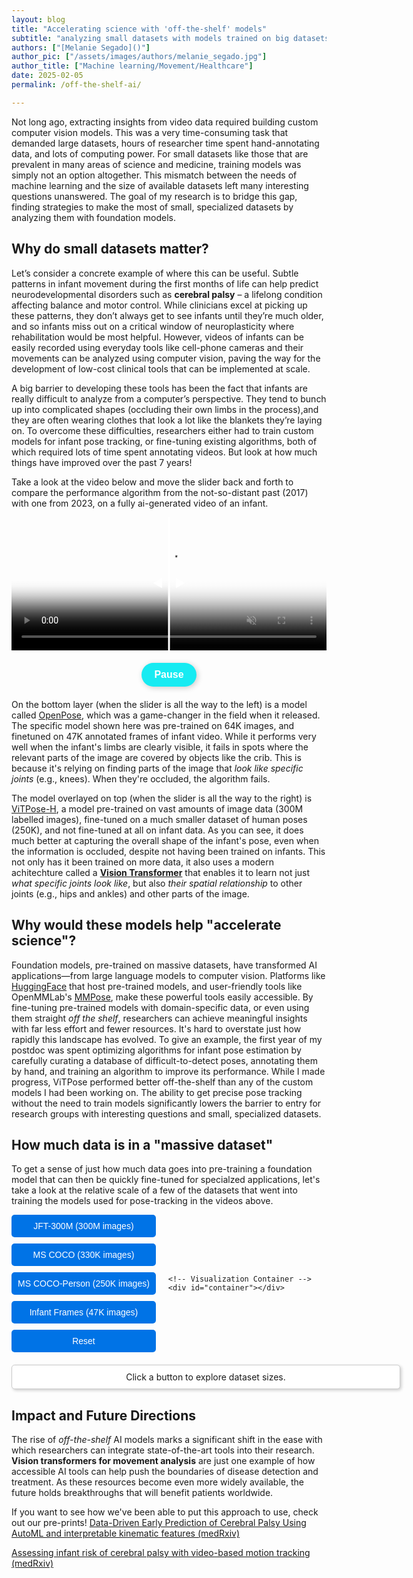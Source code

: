 ```yaml
---
layout: blog
title: "Accelerating science with 'off-the-shelf' models"
subtitle: "analyzing small datasets with models trained on big datasets"
authors: ["[Melanie Segado]()"]
author_pic: ["/assets/images/authors/melanie_segado.jpg"]
author_title: ["Machine learning/Movement/Healthcare"]
date: 2025-02-05
permalink: /off-the-shelf-ai/

---
```



Not long ago, extracting insights from video data required building custom computer vision models. This was a very time-consuming task that demanded large datasets, hours of researcher time spent hand-annotating data, and lots of computing power. For small datasets like those that are prevalent in many areas of science and medicine, training models was simply not an option altogether. This mismatch between the needs of machine learning and the size of available datasets left many interesting questions unanswered. The goal of my research is to bridge this gap, finding strategies to make the most of small, specialized datasets by analyzing them with foundation models.

## Why do small datasets matter?

Let’s consider a concrete example of where this can be useful. Subtle patterns in infant movement during the first months of life can help predict neurodevelopmental disorders such as **cerebral palsy** – a lifelong condition affecting balance and motor control. While clinicians excel at picking up these patterns, they don’t always get to see infants until they’re much older, and so infants miss out on a critical window of neuroplasticity where rehabilitation would be most helpful. However, videos of infants can be easily recorded using everyday tools like cell-phone cameras and their movements can be analyzed using computer vision, paving the way for the development of low-cost clinical tools that can be implemented at scale.

A big barrier to developing these tools has been the fact that infants are really difficult to analyze from a computer’s perspective. They tend to bunch up into complicated shapes (occluding their own limbs in the process),and they are often wearing clothes that look a lot like the blankets they’re laying on. To overcome these difficulties, researchers either had to train custom models for infant pose tracking, or fine-tuning existing algorithms, both of which required lots of time spent annotating videos. But look at how much things have improved over the past 7 years! 

Take a look at the video below and move the slider back and forth to compare the performance algorithm from the not-so-distant past (2017) with one from 2023, on a fully ai-generated video of an infant.  

<div id="video-compare-container">

  <video id="video1" loop muted autoplay poster="../assets/post_assets/2025-03-01-Melanie-Segado/openpose.jpg">
    <source src="../assets/post_assets/2025-03-01-Melanie-Segado/openpose.mp4" type="video/mp4">
    <source src="../assets/post_assets/2025-03-01-Melanie-Segado/openpose.webm" type="video/webm">
  </video>
  <div id="video-clipper">
    <video id="video2" loop muted autoplay poster="../assets/post_assets/2025-03-01-Melanie-Segado/vitposeh.jpg">
      <source src="../assets/post_assets/2025-03-01-Melanie-Segado/vitposeh.mp4" type="video/mp4">
      <source src="../assets/post_assets/2025-03-01-Melanie-Segado/vitposeh.webm" type="video/webm">
    </video>
  </div>
  <!-- Initial Center Line with Arrows -->
  <div id="initial-line">
    <div class="arrow" id="left-arrow">◀</div>
    <div class="arrow" id="right-arrow">▶</div>
  </div>
  <div id="slider-line">
    <div class="year" id="dynamic-year-old">2017</div>
    <div class="year" id="dynamic-year-new">2023</div>
    <div class="arrow" id="dynamic-left-arrow">◀</div>
    <div class="arrow" id="dynamic-right-arrow">▶</div>
  </div>
</div>

<div id="button-container">
    <button id="pause-btn" class="cute-button">Pause</button>
</div>


<style>
  .cute-button{
    background:rgb(23, 235, 242); /* Soft turquoise */
    border: none;
    padding: 12px 24px;
    border-radius: 20px; /* Makes it rounded */
    font-size: 16px;
    font-weight: bold;
    color: white;
    cursor: pointer;
    box-shadow: 2px 2px 10px rgba(0, 0, 0, 0.2);
    transition: all 0.3s ease;
  }

  #video-compare-container {
    display: inline-block;
    line-height: 0;
    position: relative;
    width: 100%;
    padding-top: 42.3%;
  }

  #video-compare-container > video {
    width: 100%;
    position: absolute;
    top: 0;
    height: 100%;
  }

  #video-clipper {
    width: 50%;
    position: absolute;
    top: 0;
    bottom: 0;
    overflow: hidden;
  }

  #video-clipper video {
    width: 200%;
    position: absolute;
    height: 100%;
  }

  /* Style the Pause Button */
  #pause-btn {
    display: block;
    margin: 20px auto;
    padding: 10px 20px;
    font-size: 16px;
    cursor: pointer;
  }

  /* Initial Center Line */
  #initial-line {
    position: absolute;
    top: 0;
    left: 50%;
    width: 3px;
    height: 100%;
    background: white;
    transform: translateX(-50%);
    z-index: 10;
    transition: opacity 0.3s ease-in-out;
  }

  /* Vertical Slider Line */
  #slider-line {
    position: absolute;
    top: 0;
    width: 3px;
    height: 100%;
    background: white;
    pointer-events: none;
    z-index: 10;
    display: none;
  }

  /* Arrow Styles */
  .arrow {
    position: absolute;
    top: 50%;
    transform: translateY(-50%);
    font-size: 18px;
    color: white;
    font-weight: bold;
    background: rgba(0, 0, 0, 0);
    padding: 5px;
    border-radius: 50%;
    pointer-events: none;
  }

 .year{
    position: absolute;
    top: 10%;
    transform: translateY(-50%);
    font-size: 18px;
    color: white;
    font-weight: bold;
    background: rgba(0, 0, 0, 0);
    padding: 5px;
    border-radius: 50%;
    pointer-events: none;
 }

  #dynamic-year-old{
    right: -80px;

  }  
  #dynamic-year-new{
    left: -80px;
  }
  #left-arrow, #dynamic-left-arrow {
    left: -20px;
  }

  #right-arrow, #dynamic-right-arrow {
    right: -20px;
  }

  /* Position the arrows for the initial line */
  #left-arrow {
    left: -30px;
  }

  #right-arrow {
    right: -30px;
  }

</style>

<script>
document.addEventListener("DOMContentLoaded", function () {
    var videoContainer = document.getElementById("video-compare-container"),
        video1 = document.getElementById("video1"),
        video2 = document.getElementById("video2"),
        videoClipper = document.getElementById("video-clipper"),
        initialLine = document.getElementById("initial-line"),
        sliderLine = document.getElementById("slider-line"),
        pauseBtn = document.getElementById("pause-btn");

    if (!video1 || !video2) {
        console.error("Error: One or more videos are missing.");
        return;
    }

    // Function to resync videos while keeping playback state
    function resyncVideos() {

        // Force both videos to the same timestamp
        video1.currentTime = video1.currentTime;
        video2.currentTime = video1.currentTime;

    }

    // Pause and Play Functionality (Button)
    pauseBtn.addEventListener("click", function () {
        if (video1.paused || video2.paused) {
            resyncVideos();
            video1.play();
            video2.play();
            pauseBtn.textContent = "Pause";
        } else {
            video1.pause();
            video2.pause();
            resyncVideos();
            pauseBtn.textContent = "Play";
        }
    });

    // Hide initial line when user interacts
    videoContainer.addEventListener("mouseenter", function () {
        initialLine.style.opacity = "0"; // Fade out initial line
    });

    videoContainer.addEventListener("mouseleave", function () {
        initialLine.style.opacity = "1"; // Fade it back in when mouse leaves
    });

    // Track Mouse Movement to Adjust Clipper Width and Show Dynamic Line
    videoContainer.addEventListener("mousemove", function (e) {
        var rect = videoContainer.getBoundingClientRect(),
            position = ((e.pageX - rect.left) / videoContainer.offsetWidth) * 100;

        if (position <= 100) { 
            videoClipper.style.width = position + "%";
            video2.style.width = ((100 / position) * 100) + "%";
            video2.style.zIndex = 3;

            // Show and move the dynamic vertical line
            sliderLine.style.display = "block";
            sliderLine.style.left = e.pageX - rect.left + "px";
        }
    });

    // Hide dynamic line when mouse leaves
    videoContainer.addEventListener("mouseleave", function () {
        sliderLine.style.display = "none";
    });
});


</script>

On the bottom layer (when the slider is all the way to the left) is a model called [OpenPose](https://doi.org/10.48550/arXiv.1812.08008), which was a game-changer in the field when it released. The specific model shown here was pre-trained on 64K images, and finetuned on 47K annotated frames of infant video. While it performs very well when the infant's limbs are clearly visible, it fails in spots where the relevant parts of the image are covered by objects like the crib. This is because it's relying on finding parts of the image that _look like specific joints_ (e.g., knees). When they're occluded, the algorithm fails.  

The model overlayed on top (when the slider is all the way to the right) is [ViTPose-H](https://doi.org/10.48550/arXiv.2204.12484), a model pre-trained on vast amounts of image data (300M labelled images), fine-tuned on a much smaller dataset of human poses (250K), and not fine-tuned at all on infant data. As you can see, it does much better at capturing the overall shape of the infant's pose, even when the information is occluded, despite not having been trained on infants. This not only has it been trained on more data, it also uses a modern achitechture called a **[Vision Transformer](https://doi.org/10.48550/arXiv.2010.11929)** that enables it to learn not just _what specific joints look like_, but also _their spatial relationship_ to other joints (e.g., hips and ankles) and other parts of the image. 

## Why would these models help "accelerate science"? 

Foundation models, pre-trained on massive datasets, have transformed AI applications—from large language models to computer vision. Platforms like [HuggingFace](https://huggingface.co/) that host pre-trained models, and user-friendly tools like OpenMMLab's [MMPose](https://mmpose.readthedocs.io/en/latest/overview.html), make these powerful tools easily accessible. By fine-tuning pre-trained models with domain-specific data, or even using them straight *off the shelf*, researchers can achieve meaningful insights with far less effort and fewer resources. It's hard to overstate just how rapidly this landscape has evolved. To give an example, the first year of my postdoc was spent optimizing algorithms for infant pose estimation by carefully curating a database of difficult-to-detect poses, annotating them by hand, and training an algorithm to improve its performance. While I made progress, ViTPose performed better off-the-shelf than any of the custom models I had been working on. The ability to get precise pose tracking without the need to train models significantly lowers the barrier to entry for research groups with interesting questions and small, specialized datasets. 

## How much data is in a "massive dataset"

To get a sense of just how much data goes into pre-training a foundation model that can then be quickly fine-tuned for specialzed applications, let's take a look at the relative scale of a few of the datasets that went into training the models used for pose-tracking in the videos above. 

<script src="https://d3js.org/d3.v7.min.js"></script>

<style>
    #container {
        position: relative;
        width: 300px;
        height: 300px;
        border: 2px solid #333;
        overflow: hidden;
    }
    .dataset {
        position: absolute;
        background-color: rgba(0, 123, 255, 0.7);
        border: 1px solid #0056b3;
        color: #fff;
        display: flex;
        justify-content: center;
        align-items: center;
        font-size: 10px;
        text-align: center;
    }
    .layout {
        display: flex;
        align-items: center;
        gap: 20px;
    }
    #buttons {
        display: flex;
        flex-direction: column;
        gap: 10px;
    }
    button {
        padding: 10px;
        font-size: 14px;
        cursor: pointer;
        background-color: #0073e6;
        color: white;
        border: none;
        border-radius: 5px;
    }
    button:hover {
        background-color: #005bb5;
    }
    #info-box {
        margin-top: 20px;
        padding: 10px;
        width: 600px;
        text-align: center;
        font-size: 14px;
        background: white;
        border: 1px solid #ccc;
        box-shadow: 2px 2px 5px rgba(0, 0, 0, 0.2);
        border-radius: 5px;
    }
</style>

<div class="layout">
    <!-- Sidebar Buttons -->
    <div id="buttons">
        <button onclick="drawDatasets('jft300m', 300)">JFT-300M (300M images)</button>
        <button onclick="drawDatasets('mscoco', 10)">MS COCO (330K images)</button>
        <button onclick="drawDatasets('mscoco-person', 9)">MS COCO-Person (250K images)</button>
        <button onclick="drawDatasets('infant-frames', 5)">Infant Frames (47K images)</button>
        <button onclick="resetView()">Reset</button>
    </div>

    <!-- Visualization Container -->
    <div id="container"></div>
</div>

<!-- Dynamic Textbox Below -->
<div id="info-box">Click a button to explore dataset sizes.</div>

<script>
    const datasets = [
        { 
            id: "jft300m", name: "JFT-300M", size: 300000000, width: 300, color: "#1f77b4", children: ["mscoco"], 
            descriptions: [
                "JFT-300M is a massive dataset with 300 million images, used to train powerful AI models. Google’s proprietary dataset is used in training vision transformers, which can then be fine-tuned for tasks like pose estimation."
            ] 
        },
        { 
            id: "mscoco", name: "MS COCO", size: 330000, width: 10, color: "#ff7f0e", children: ["mscoco-person"], 
            descriptions: [
                "MS COCO is a dataset with 330K images, used for object detection and segmentation. The dataset contains labelled images with 80 different object categories inlcluding humans with keypoint annotations. It is widely used in pose estimation and object detection benchmarks"
            ] 
        },
        { 
            id: "mscoco-person", name: "MS COCO-Person", size: 250000, width: 9, color: "#d62728", children: ["infant-frames"], 
            descriptions: [
                "MS COCO-Person is a subset of COCO focused on human annotations, with 250K images. It contains annotations for keypoints, making it essential for training and testing pose-estimation algorithms. This was used to train the OpenPose model visualized above, and to fine-tune ViTPose"
            ] 
        },
        { 
            id: "infant-frames", name: "Infant Frames", size: 47000, width: 5, color: "#2ca02c", children: [], 
            descriptions: [
                "47K hand-annotated infant movement frames, used to finetune the OpenPose algorithm. This dataset highlights the small scale of data available for many specialized applications."
            ] 
        }
    ];

    let textIndex = {}; // Store which text index is currently displayed

    function drawDatasets(parentId, parentSize) {
        const container = document.getElementById("container");
        const infoBox = document.getElementById("info-box");
        container.innerHTML = ""; // Clear container before redrawing

        let parentDataset = datasets.find(d => d.id === parentId);
        let scaleFactor = 300 / parentSize;

        // Cycle text index
        if (!textIndex[parentId]) textIndex[parentId] = 0;
        let descriptions = parentDataset.descriptions;
        infoBox.innerText = descriptions[textIndex[parentId]];
        textIndex[parentId] = (textIndex[parentId] + 1) % descriptions.length; // Move to next text

        // Draw the selected dataset at full size
        let parentDiv = document.createElement("div");
        parentDiv.classList.add("dataset");
        parentDiv.id = parentDataset.id;
        parentDiv.style.width = "300px";
        parentDiv.style.height = "300px";
        parentDiv.style.backgroundColor = parentDataset.color;
        parentDiv.innerHTML = `${parentDataset.name}<br>(${parentDataset.size.toLocaleString()} images)`;

        container.appendChild(parentDiv);

        // Draw the child datasets inside
        parentDataset.children.forEach(childId => {
            let childDataset = datasets.find(d => d.id === childId);
            let childSize = childDataset.width * scaleFactor;
            
            let childDiv = document.createElement("div");
            childDiv.classList.add("dataset");
            childDiv.id = childDataset.id;
            childDiv.style.width = `${childSize}px`;
            childDiv.style.height = `${childSize}px`;
            childDiv.style.backgroundColor = childDataset.color;
            childDiv.style.bottom = "5px";
            childDiv.style.left = "5px";
            childDiv.innerHTML = `${childDataset.name}<br>(${childDataset.size.toLocaleString()} images)`;

            container.appendChild(childDiv);
        });
    }

    function resetView() {
        const container = document.getElementById("container");
        const infoBox = document.getElementById("info-box");
        container.innerHTML = ""; // Clear container
        infoBox.innerText = "Click a button to explore dataset sizes."; // Reset text

        datasets.forEach(dataset => {
            let div = document.createElement("div");
            div.classList.add("dataset");
            div.id = dataset.id;
            div.style.width = `${dataset.width}px`;
            div.style.height = `${dataset.width}px`;
            div.style.backgroundColor = dataset.color;
            div.style.position = "absolute";
            div.style.bottom = "5px";
            div.style.left = "5px";
            div.innerHTML = `${dataset.name}<br>(${dataset.size.toLocaleString()} images)`;

            container.appendChild(div);
        });

        textIndex = {}; // Reset cycling index
    }

    // Initialize view
    resetView();
</script>

## Impact and Future Directions

The rise of *off-the-shelf* AI models marks a significant shift in the ease with which researchers can integrate state-of-the-art tools into their research. **Vision transformers for movement analysis** are just one example of how accessible AI tools can help push the boundaries of disease detection and treatment. As these resources become even more widely available, the future holds breakthroughs that will benefit patients worldwide.

If you want to see how we've been able to put this approach to use, check out our pre-prints! 
<a class="paper-title-link" href="https://doi.org/10.1101/2025.02.10.25322007"> Data-Driven Early Prediction of Cerebral Palsy Using AutoML and interpretable kinematic features (medRxiv)</a> 

<a class="paper-title-link" href="https://doi.org/10.1101/2024.11.06.24316844"> Assessing infant risk of cerebral palsy with video-based motion tracking (medRxiv)</a> 

